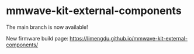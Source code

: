 # mmwave-kit-external-components

The main branch is now available!

New firmware build page:
https://limengdu.github.io/mmwave-kit-external-components/








